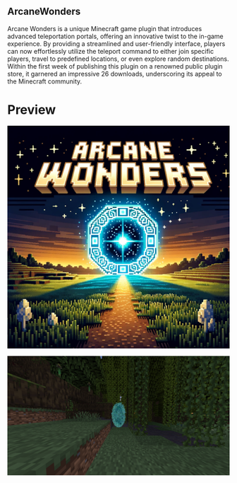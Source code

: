 ## ArcaneWonders
Arcane Wonders is a unique Minecraft game plugin that introduces advanced teleportation portals, offering an innovative twist to the in-game experience. By providing a streamlined and user-friendly interface, players can now effortlessly utilize the teleport command to either join specific players, travel to predefined locations, or even explore random destinations. Within the first week of publishing this plugin on a renowned public plugin store, it garnered an impressive 26 downloads, underscoring its appeal to the Minecraft community.

# Preview
![til](./preview//title.png)

![til](./preview//arcanewonders.png)
